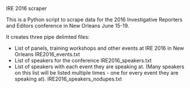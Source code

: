 IRE 2016 scraper 

This is a Python script to scrape data for the 2016 Investigative Reporters and Editors conference in New Orleans June 15-19.

It creates three pipe delimted files:

* List of panels, training workshops and other events at IRE 2016 in New Orleans
    IRE2016_events.txt
* List of speakers for the conference
    IRE2016_speakers.txt
* List of speakers with each event they are speaking at. (Many speakers on this list will be listed multiple times - one for every event they are speaking at).
    IRE2016_speakers_nodupes.txt



